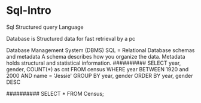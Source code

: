 # Sql-Intro
Sql Structured query Language 

Database is Structured data for fast retrieval by a pc

Database Management System (DBMS)
SQL = Relational Database
schemas and metadata 
A schema describes how you organize the data. Metadata holds structural and statistical information.
##########
SELECT
  year, gender, COUNT(*) as cnt
FROM
  census
WHERE
  year BETWEEN 1920 and 2000
  AND name = 'Jessie'
GROUP BY
  year, gender
ORDER BY
  year, gender DESC
  
##########
SELECT * FROM Census;
